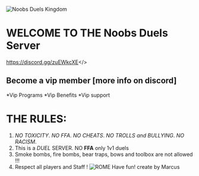![Noobs Duels Kingdom](https://i.postimg.cc/VL1ZBVb1/mordhau-knight-halberd-banner.jpg)
# WELCOME TO THE **Noobs Duels Server**
<a id="NOOBS DUELS DISCORD">https://discord.gg/zuEWkcXE</>
## Become a vip member [more info on discord]
   *Vip Programs
   *Vip Benefits
   *Vip support
# **THE RULES:**
1. *NO TOXICITY*.
   *NO FFA*.
   *NO CHEATS*.
   *NO TROLLS and BULLYING*.
   *NO RACISM*.
2. This is a *DUEL* SERVER. NO **FFA** only 1v1 duels
3. Smoke bombs, fire bombs, bear traps, bows and toolbox are not allowed !!!
4. Respect all players and Staff !
![ROME](https://i.postimg.cc/2SWKX5qg/bvs.jpg)
Have fun!
create by Marcus
